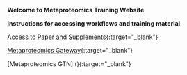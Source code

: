 
**Welcome to Metaproteomics Training Website**

**Instructions for accessing workflows and training material**


[Access to Paper and Supplements](){:target="_blank"}

[Metaproteomics Gateway](z.umn.edu/metaproteomicsgateway){:target="_blank"}

[Metaproteomics GTN] (){:target="_blank"}
